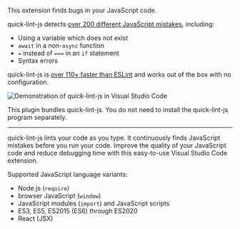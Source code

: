 This extension finds bugs in your JavaScript code.

quick-lint-js detects [over 200 different JavaScript mistakes][error-docs],
including:

* Using a variable which does not exist
* `await` in a non-`async` function
* `=` instead of `===` in an `if` statement
* Syntax errors

quick-lint-js is [over 110× faster than ESLint][benchmarks] and works out of the
box with no configuration.

![Demonstration of quick-lint-js in Visual Studio Code](demo.webp)

This plugin bundles quick-lint-js. You do not need to install the quick-lint-js
program separately.

---

quick-lint-js lints your code as you type. It continuously finds JavaScript
mistakes before you run your code. Improve the quality of your JavaScript code
and reduce debugging time with this easy-to-use Visual Studio Code extension.

Supported JavaScript language variants:

* Node.js (`require`)
* browser JavaScript (`window`)
* JavaScript modules (`import`) and JavaScript scripts
* ES3, ES5, ES2015 (ES6) through ES2020
* React (JSX)

[benchmarks]: https://quick-lint-js.com/benchmarks/
[error-docs]: https://quick-lint-js.com/errors/
